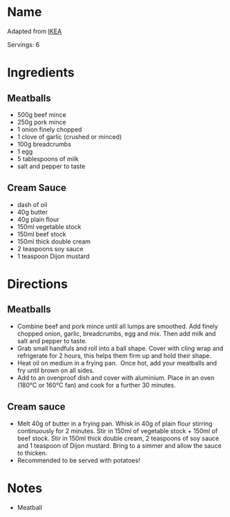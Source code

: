 # Name

Adapted from [IKEA](https://www.ikea.com/au/en/customer-service/knowledge/articles/75b1c203-e1eb-472f-9cg1-8fc4cb420bd5.html)

Servings: 6

# Ingredients

## Meatballs
- 500g beef mince
- 250g pork mince
- 1 onion finely chopped
- 1 clove of garlic (crushed or minced)
- 100g breadcrumbs
- 1 egg
- 5 tablespoons of milk
- salt and pepper to taste
## Cream Sauce
- dash of oil
- 40g butter
- 40g plain flour
- 150ml vegetable stock
- 150ml beef stock
- 150ml thick double cream
- 2 teaspoons soy sauce
- 1 teaspoon Dijon mustard
# Directions

## Meatballs
-  Combine beef and pork mince until all lumps are smoothed. Add finely chopped onion, garlic, breadcrumbs, egg and mix. Then add milk and salt and pepper to taste.
- Grab small handfuls and roll into a ball shape. Cover with cling wrap and refrigerate for 2 hours, this helps them firm up and hold their shape.
- Heat oil on medium in a frying pan.  Once hot, add your meatballs and fry until brown on all sides.
- Add to an ovenproof dish and cover with aluminium. Place in an oven (180°C or 160°C fan) and cook for a further 30 minutes.
## Cream sauce
- Melt 40g of butter in a frying pan. Whisk in 40g of plain flour stirring continuously for 2 minutes. Stir in 150ml of vegetable stock + 150ml of beef stock. Stir in 150ml thick double cream, 2 teaspoons of soy sauce and 1 teaspoon of Dijon mustard. Bring to a simmer and allow the sauce to thicken. 
- Recommended to be served with potatoes!
# Notes
- Meatball